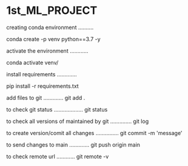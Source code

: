# 1st_ML_PROJECT


creating conda environment
..........

conda create -p venv python==3.7 -y


activate the environment
............

conda activate venv/

install requirements
.............

pip install -r requirements.txt


add files to git
.............
git add .


to check git status
...................
git status


to check all versions of maintained by git
..............
git log


to create version/comit all changes
...............
git commit -m 'message'



to send changes to main
.............
git push origin main


to check remote url
............
git remote -v





